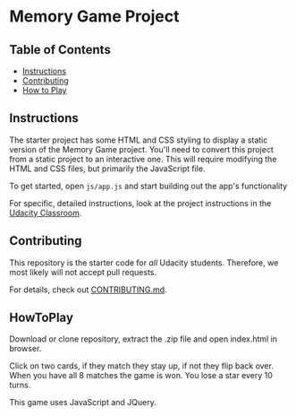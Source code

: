 # Memory Game Project

## Table of Contents

* [Instructions](#instructions)
* [Contributing](#contributing)
* [How to Play](#HowToPlay)

## Instructions

The starter project has some HTML and CSS styling to display a static version of the Memory Game project. You'll need to convert this project from a static project to an interactive one. This will require modifying the HTML and CSS files, but primarily the JavaScript file.

To get started, open `js/app.js` and start building out the app's functionality

For specific, detailed instructions, look at the project instructions in the [Udacity Classroom](https://classroom.udacity.com/me).

## Contributing

This repository is the starter code for _all_ Udacity students. Therefore, we most likely will not accept pull requests.

For details, check out [CONTRIBUTING.md](CONTRIBUTING.md).

## HowToPlay

Download or clone repository, extract the .zip file and open index.html in browser.

Click on two cards, if they match they stay up, if not they flip back over. When you have all 8 matches the game is won. You lose a star every 10 turns.
    
This game uses JavaScript and JQuery.
